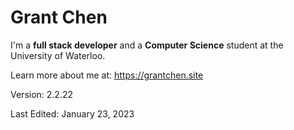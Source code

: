 # Grant Chen

I'm a **full stack developer** and a **Computer Science** student at the University of Waterloo.

Learn more about me at: https://grantchen.site

Version: 2.2.22

Last Edited: January 23, 2023
